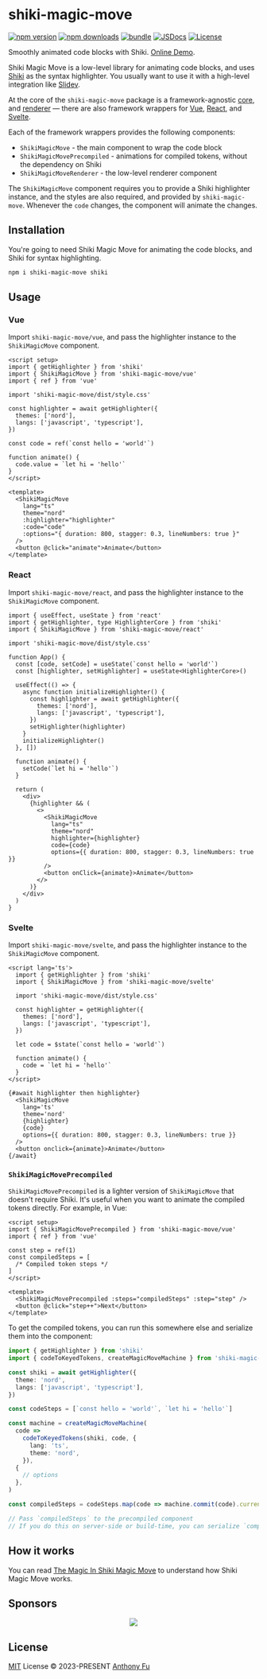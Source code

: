 # shiki-magic-move

[![npm version][npm-version-src]][npm-version-href]
[![npm downloads][npm-downloads-src]][npm-downloads-href]
[![bundle][bundle-src]][bundle-href]
[![JSDocs][jsdocs-src]][jsdocs-href]
[![License][license-src]][license-href]

Smoothly animated code blocks with Shiki. [Online Demo](https://shiki-magic-move.netlify.app/).

Shiki Magic Move is a low-level library for animating code blocks, and uses [Shiki](https://shiki.style/) as the syntax highlighter. You usually want to use it with a high-level integration like [Slidev](https://sli.dev/guide/syntax#shiki-magic-move).

At the core of the `shiki-magic-move` package is a framework-agnostic [core](./src/core.ts), and [renderer](./src/renderer.ts) — there are also framework wrappers for [Vue](./src/vue), [React](./src/react), and [Svelte](./src/svelte).

Each of the framework wrappers provides the following components:

- `ShikiMagicMove` - the main component to wrap the code block
- `ShikiMagicMovePrecompiled` - animations for compiled tokens, without the dependency on Shiki
- `ShikiMagicMoveRenderer` - the low-level renderer component

The `ShikiMagicMove` component requires you to provide a Shiki highlighter instance, and the styles are also required, and provided by `shiki-magic-move`. Whenever the `code` changes, the component will animate the changes.

## Installation

You're going to need Shiki Magic Move for animating the code blocks, and Shiki for syntax highlighting.

```bash
npm i shiki-magic-move shiki
```

## Usage

### Vue

Import `shiki-magic-move/vue`, and pass the highlighter instance to the `ShikiMagicMove` component.

```vue
<script setup>
import { getHighlighter } from 'shiki'
import { ShikiMagicMove } from 'shiki-magic-move/vue'
import { ref } from 'vue'

import 'shiki-magic-move/dist/style.css'

const highlighter = await getHighlighter({
  themes: ['nord'],
  langs: ['javascript', 'typescript'],
})

const code = ref(`const hello = 'world'`)

function animate() {
  code.value = `let hi = 'hello'`
}
</script>

<template>
  <ShikiMagicMove
    lang="ts"
    theme="nord"
    :highlighter="highlighter"
    :code="code"
    :options="{ duration: 800, stagger: 0.3, lineNumbers: true }"
  />
  <button @click="animate">Animate</button>
</template>
```

### React

Import `shiki-magic-move/react`, and pass the highlighter instance to the `ShikiMagicMove` component.

```tsx
import { useEffect, useState } from 'react'
import { getHighlighter, type HighlighterCore } from 'shiki'
import { ShikiMagicMove } from 'shiki-magic-move/react'

import 'shiki-magic-move/dist/style.css'

function App() {
  const [code, setCode] = useState(`const hello = 'world'`)
  const [highlighter, setHighlighter] = useState<HighlighterCore>()

  useEffect(() => {
    async function initializeHighlighter() {
      const highlighter = await getHighlighter({
        themes: ['nord'],
        langs: ['javascript', 'typescript'],
      })
      setHighlighter(highlighter)
    }
    initializeHighlighter()
  }, [])

  function animate() {
    setCode(`let hi = 'hello'`)
  }

  return (
    <div>
      {highlighter && (
        <>
          <ShikiMagicMove
            lang="ts"
            theme="nord"
            highlighter={highlighter}
            code={code}
            options={{ duration: 800, stagger: 0.3, lineNumbers: true }}
          />
          <button onClick={animate}>Animate</button>
        </>
      )}
    </div>
  )
}
```

### Svelte

Import `shiki-magic-move/svelte`, and pass the highlighter instance to the `ShikiMagicMove` component.

```svelte
<script lang='ts'>
  import { getHighlighter } from 'shiki'
  import { ShikiMagicMove } from 'shiki-magic-move/svelte'

  import 'shiki-magic-move/dist/style.css'

  const highlighter = getHighlighter({
    themes: ['nord'],
    langs: ['javascript', 'typescript'],
  })

  let code = $state(`const hello = 'world'`)

  function animate() {
    code = `let hi = 'hello'`
  }
</script>

{#await highlighter then highlighter}
  <ShikiMagicMove
    lang='ts'
    theme='nord'
    {highlighter}
    {code}
    options={{ duration: 800, stagger: 0.3, lineNumbers: true }}
  />
  <button onclick={animate}>Animate</button>
{/await}
```

### `ShikiMagicMovePrecompiled`

`ShikiMagicMovePrecompiled` is a lighter version of `ShikiMagicMove` that doesn't require Shiki. It's useful when you want to animate the compiled tokens directly. For example, in Vue:

```vue
<script setup>
import { ShikiMagicMovePrecompiled } from 'shiki-magic-move/vue'
import { ref } from 'vue'

const step = ref(1)
const compiledSteps = [
  /* Compiled token steps */
]
</script>

<template>
  <ShikiMagicMovePrecompiled :steps="compiledSteps" :step="step" />
  <button @click="step++">Next</button>
</template>
```

To get the compiled tokens, you can run this somewhere else and serialize them into the component:

```ts
import { getHighlighter } from 'shiki'
import { codeToKeyedTokens, createMagicMoveMachine } from 'shiki-magic-move/core'

const shiki = await getHighlighter({
  theme: 'nord',
  langs: ['javascript', 'typescript'],
})

const codeSteps = [`const hello = 'world'`, `let hi = 'hello'`]

const machine = createMagicMoveMachine(
  code =>
    codeToKeyedTokens(shiki, code, {
      lang: 'ts',
      theme: 'nord',
    }),
  {
    // options
  },
)

const compiledSteps = codeSteps.map(code => machine.commit(code).current)

// Pass `compiledSteps` to the precompiled component
// If you do this on server-side or build-time, you can serialize `compiledSteps` into JSON
```

## How it works

You can read [The Magic In Shiki Magic Move](https://antfu.me/posts/shiki-magic-move) to understand how Shiki Magic Move works.

## Sponsors

<p align="center">
  <a href="https://cdn.jsdelivr.net/gh/antfu/static/sponsors.svg">
    <img src='https://cdn.jsdelivr.net/gh/antfu/static/sponsors.svg'/>
  </a>
</p>

## License

[MIT](./LICENSE) License © 2023-PRESENT [Anthony Fu](https://github.com/antfu)

<!-- Badges -->

[npm-version-src]: https://img.shields.io/npm/v/shiki-magic-move?style=flat&colorA=080f12&colorB=1fa669
[npm-version-href]: https://npmjs.com/package/shiki-magic-move
[npm-downloads-src]: https://img.shields.io/npm/dm/shiki-magic-move?style=flat&colorA=080f12&colorB=1fa669
[npm-downloads-href]: https://npmjs.com/package/shiki-magic-move
[bundle-src]: https://img.shields.io/bundlephobia/minzip/shiki-magic-move?style=flat&colorA=080f12&colorB=1fa669&label=minzip
[bundle-href]: https://bundlephobia.com/result?p=shiki-magic-move
[license-src]: https://img.shields.io/github/license/shikijs/shiki-magic-move.svg?style=flat&colorA=080f12&colorB=1fa669
[license-href]: https://github.com/shikijs/shiki-magic-move/blob/main/LICENSE
[jsdocs-src]: https://img.shields.io/badge/jsdocs-reference-080f12?style=flat&colorA=080f12&colorB=1fa669
[jsdocs-href]: https://www.jsdocs.io/package/shiki-magic-move
